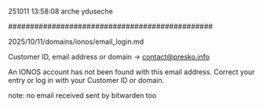 251011
13:58:08
arche
yduseche

###############################################

2025/10/11/domains/ionos/email_login.md

Customer ID, email address or domain
-> contact@presko.info

An IONOS account has not been found with this email address. Correct your entry or log in with your Customer ID or domain.

note: no email received sent by bitwarden too
